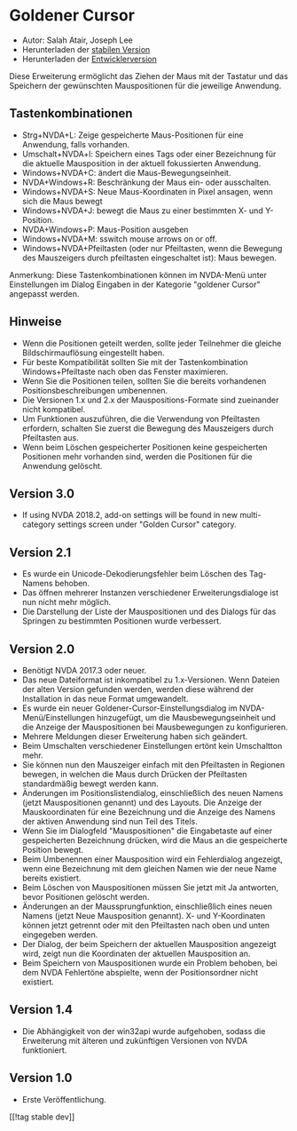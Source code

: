 # Goldener Cursor #

* Autor: Salah Atair, Joseph Lee
* Herunterladen der [stabilen Version][1]
* Herunterladen der [Entwicklerversion][2]

Diese Erweiterung ermöglicht das Ziehen der Maus mit der Tastatur und das
Speichern der gewünschten Mauspositionen für die jeweilige Anwendung.

## Tastenkombinationen

* Strg+NVDA+L: Zeige gespeicherte Maus-Positionen für eine Anwendung, falls
  vorhanden.
* Umschalt+NVDA+l: Speichern eines Tags oder einer Bezeichnung für die
  aktuelle Mausposition in der aktuell fokussierten Anwendung.
* Windows+NVDA+C: ändert die Maus-Bewegungseinheit.
* NVDA+Windows+R: Beschränkung der Maus ein- oder ausschalten.
* Windows+NVDA+S: Neue Maus-Koordinaten in Pixel ansagen, wenn sich die Maus
  bewegt
* Windows+NVDA+J: bewegt die Maus zu einer bestimmten X- und Y-Position.
* NVDA+Windows+P: Maus-Position ausgeben
* Windows+NVDA+M: sswitch mouse arrows on or off.
* Windows+NVDA+Pfeiltasten (oder nur Pfeiltasten, wenn die Bewegung des
  Mauszeigers durch pfeiltasten eingeschaltet ist): Maus bewegen.

Anmerkung: Diese Tastenkombinationen können im NVDA-Menü unter Einstellungen
im Dialog Eingaben in der Kategorie "goldener Cursor" angepasst werden.

## Hinweise

* Wenn die Positionen geteilt werden, sollte jeder Teilnehmer die gleiche
  Bildschirmauflösung eingestellt haben.
* Für beste Kompatibilität sollten Sie mit der Tastenkombination
  Windows+Pfeiltaste nach oben das Fenster maximieren.
* Wenn Sie die Positionen teilen, sollten Sie die bereits vorhandenen
  Positionsbeschreibungen umbenennen.
* Die Versionen 1.x und 2.x der Mauspositions-Formate sind zueinander nicht
  kompatibel.
* Um Funktionen auszuführen, die die Verwendung von Pfeiltasten erfordern,
  schalten Sie zuerst die Bewegung des Mauszeigers durch Pfeiltasten aus.
* Wenn beim Löschen gespeicherter Positionen keine gespeicherten Positionen
  mehr vorhanden sind, werden die Positionen für die Anwendung gelöscht.

## Version 3.0

* If using NVDA 2018.2, add-on settings will be found in new multi-category
  settings screen under "Golden Cursor" category.

## Version 2.1

* Es wurde ein Unicode-Dekodierungsfehler beim Löschen des Tag-Namens
  behoben.
* Das öffnen mehrerer Instanzen verschiedener Erweiterungsdialoge ist nun
  nicht mehr möglich.
* Die Darstellung der Liste der Mauspositionen und des Dialogs für das
  Springen zu  bestimmten Positionen wurde verbessert.

## Version 2.0

* Benötigt NVDA 2017.3 oder neuer.
* Das neue Dateiformat ist inkompatibel zu 1.x-Versionen. Wenn Dateien der
  alten Version gefunden werden, werden diese während der Installation in
  das neue Format umgewandelt.
* Es wurde ein neuer Goldener-Cursor-Einstellungsdialog im
  NVDA-Menü/Einstellungen hinzugefügt, um die Mausbewegungseinheit und die
  Anzeige der Mauspositionen bei Mausbewegungen zu konfigurieren.
* Mehrere Meldungen dieser Erweiterung haben sich geändert.
* Beim Umschalten verschiedener Einstellungen ertönt kein Umschaltton mehr.
* Sie können nun den Mauszeiger einfach mit den Pfeiltasten in Regionen
  bewegen, in welchen die Maus durch Drücken der Pfeiltasten standardmäßig
  bewegt werden kann.
* Änderungen im Positionslistendialog, einschließlich des neuen Namens
  (jetzt Mauspositionen genannt) und des Layouts. Die Anzeige der
  Mauskoordinaten für eine Bezeichnung und die Anzeige des Namens der
  aktiven Anwendung sind nun Teil des Titels.
* Wenn Sie im Dialogfeld "Mauspositionen" die Eingabetaste auf einer
  gespeicherten Bezeichnung drücken, wird die Maus an die gespeicherte
  Position bewegt.
* Beim Umbenennen einer Mausposition wird ein Fehlerdialog angezeigt, wenn
  eine Bezeichnung mit dem gleichen Namen wie der neue Name bereits
  existiert.
* Beim Löschen von Mauspositionen müssen Sie jetzt mit Ja antworten, bevor
  Positionen gelöscht werden.
* Änderungen an der Maussprungfunktion, einschließlich eines neuen Namens
  (jetzt Neue Mausposition genannt). X- und Y-Koordinaten können jetzt
  getrennt oder mit den Pfeiltasten nach oben und unten eingegeben werden.
* Der Dialog, der beim Speichern der aktuellen Mausposition angezeigt wird,
  zeigt nun die Koordinaten der aktuellen Mausposition an.
* Beim Speichern von Mauspositionen wurde ein Problem behoben, bei dem NVDA
  Fehlertöne abspielte, wenn der Positionsordner nicht existiert.

## Version 1.4

* Die Abhängigkeit von der win32api  wurde aufgehoben, sodass die
  Erweiterung mit älteren und zukünftigen Versionen von NVDA funktioniert.

## Version 1.0

* Erste Veröffentlichung.

[[!tag stable dev]]

[1]: https://addons.nvda-project.org/files/get.php?file=gc

[2]: https://addons.nvda-project.org/files/get.php?file=gc-dev
